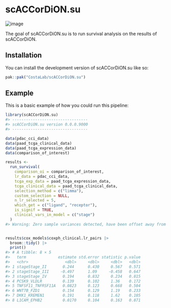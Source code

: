 
<!-- README.md is generated from README.Rmd. Please edit that file -->

# scACCorDiON.su
![image](https://github.com/user-attachments/assets/e0015cf5-9eda-4ec8-a59e-38e0430d8d7a)

<!-- badges: start -->

<!-- badges: end -->

The goal of scACCorDiON.su is to run survival analysis on the results of
scACCorDiON.

## Installation

You can install the development version of scACCorDiON.su like so:

``` r
pak::pak("CostaLab/scACCorDiON.su")
```

## Example

This is a basic example of how you could run this pipeline:

``` r
library(scACCorDiON.su)
#> ---------------------------------
#> scACCorDiON.su version 0.0.0.9000
#> ---------------------------------

data(pdac_cci_data)
data(paad_tcga_clinical_data)
data(paad_tcga_expression_data)
data(comparison_of_interest)

results <-
  run_survival(
    comparison_oi = comparison_of_interest,
    lr_data = pdac_cci_data,
    tcga_exp_data = paad_tcga_expression_data,
    tcga_clinical_data = paad_tcga_clinical_data,
    selection_method = c("limma"),
    custom_selection = NULL,
    n_lr_selected = 5,
    which_get = c("ligand", "receptor"),
    is_signif = TRUE,
    clinical_vars_in_model = c("stage")
  )
#> Warning: Zero sample variances detected, have been offset away from zero


results$cox_models$coxph_clinical.lr_pairs |>
  broom::tidy() |>
  print()
#> # A tibble: 8 × 5
#>   term              estimate std.error statistic p.value
#>   <chr>                <dbl>     <dbl>     <dbl>   <dbl>
#> 1 stageStage_II       0.244      0.430     0.567   0.571
#> 2 stageStage_III     -0.497      1.09     -0.458   0.647
#> 3 stageStage_IV       0.194      0.832     0.234   0.815
#> 4 PCSK9_VLDLR         0.139      0.102     1.36    0.172
#> 5 TNFSF11_TNFRSF11A   0.0823     0.123     0.668   0.504
#> 6 WNT7B_FZD1          0.154      0.129     1.19    0.233
#> 7 DKK1_KREMEN1        0.191      0.118     1.62    0.105
#> 8 L1CAM_EPHB2         0.0170     0.104     0.163   0.871
```
